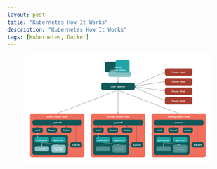 ```yaml
---
layout: post
title: "Kubernetes How It Works"
description: "Kubernetes How It Works"
tags: [Kubernetes, Docker]
---
```



<figure>
	<a href="/images/kubernetes-HA.png"><img src="/images/kubernetes-HA.png" alt=""></a>
</figure>
